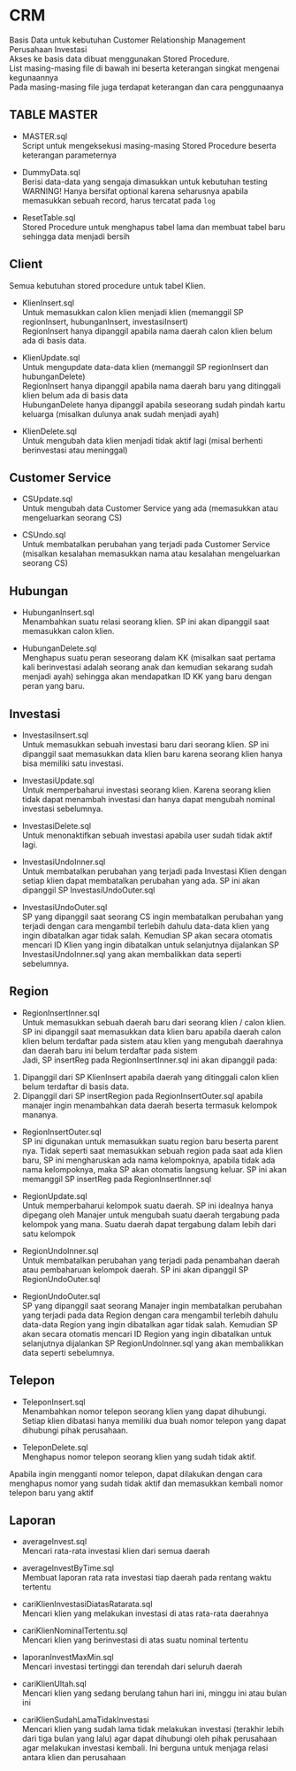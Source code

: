 # CRM
Basis Data untuk kebutuhan Customer Relationship Management Perusahaan Investasi <br>
Akses ke basis data dibuat menggunakan Stored Procedure. <br>
List masing-masing file di bawah ini beserta keterangan singkat mengenai kegunaannya <br>
Pada masing-masing file juga terdapat keterangan dan cara penggunaanya <br>

## TABLE MASTER
- MASTER.sql <br>
Script untuk mengeksekusi masing-masing Stored Procedure beserta keterangan parameternya <br>

- DummyData.sql <br>
Berisi data-data yang sengaja dimasukkan untuk kebutuhan testing <br>
WARNING! Hanya bersifat optional karena seharusnya apabila memasukkan sebuah record, harus tercatat pada `log` <br>

- ResetTable.sql <br>
Stored Procedure untuk menghapus tabel lama dan membuat tabel baru sehingga data menjadi bersih

## Client
Semua kebutuhan stored procedure untuk tabel Klien. <br>
- KlienInsert.sql <br>
Untuk memasukkan calon klien menjadi klien (memanggil SP regionInsert, hubunganInsert, investasiInsert) <br>
RegionInsert hanya dipanggil apabila nama daerah calon klien belum ada di basis data. <br>

- KlienUpdate.sql <br>
Untuk mengupdate data-data klien (memanggil SP regionInsert dan hubunganDelete) <br>
RegionInsert hanya dipanggil apabila nama daerah baru yang ditinggali klien belum ada di basis data <br>
HubunganDelete hanya dipanggil apabila seseorang sudah pindah kartu keluarga (misalkan dulunya anak sudah menjadi ayah) <br>

- KlienDelete.sql <br>
Untuk mengubah data klien menjadi tidak aktif lagi (misal berhenti berinvestasi atau meninggal) <br>

## Customer Service
- CSUpdate.sql <br>
Untuk mengubah data Customer Service yang ada (memasukkan atau mengeluarkan seorang CS) <br>

- CSUndo.sql <br>
Untuk membatalkan perubahan yang terjadi pada Customer Service (misalkan kesalahan memasukkan nama atau kesalahan mengeluarkan seorang CS)

## Hubungan
- HubunganInsert.sql <br>
Menambahkan suatu relasi seorang klien. SP ini akan dipanggil saat memasukkan calon klien. <br>

- HubunganDelete.sql <br>
Menghapus suatu peran seseorang dalam KK (misalkan saat pertama kali berinvestasi adalah seorang anak dan kemudian sekarang sudah menjadi ayah) sehingga akan mendapatkan ID KK yang baru dengan peran yang baru.

## Investasi
- InvestasiInsert.sql <br>
Untuk memasukkan sebuah investasi baru dari seorang klien. SP ini dipanggil saat memasukkan data klien baru karena seorang klien hanya bisa memiliki satu investasi. <br>

- InvestasiUpdate.sql <br>
Untuk memperbaharui investasi seorang klien. Karena seorang klien tidak dapat menambah investasi dan hanya dapat mengubah nominal investasi sebelumnya. <br>

- InvestasiDelete.sql <br>
Untuk menonaktifkan sebuah investasi apabila user sudah tidak aktif lagi. <br>

- InvestasiUndoInner.sql <br>
Untuk membatalkan perubahan yang terjadi pada Investasi Klien dengan setiap klien dapat membatalkan perubahan yang ada. SP ini akan dipanggil SP InvestasiUndoOuter.sql <br>

- InvestasiUndoOuter.sql <br>
SP yang dipanggil saat seorang CS ingin membatalkan perubahan yang terjadi dengan cara mengambil terlebih dahulu data-data klien yang ingin dibatalkan agar tidak salah. Kemudian SP akan secara otomatis mencari ID Klien yang ingin dibatalkan untuk selanjutnya dijalankan SP InvestasiUndoInner.sql yang akan membalikkan data seperti sebelumnya.

## Region
- RegionInsertInner.sql <br>
Untuk memasukkan sebuah daerah baru dari seorang klien / calon klien. SP ini dipanggil saat memasukkan data klien baru apabila daerah calon klien belum terdaftar pada sistem atau klien yang mengubah daerahnya dan daerah baru ini belum terdaftar pada sistem <br>
Jadi, SP insertReg pada RegionInsertInner.sql ini akan dipanggil pada: <br>
1. Dipanggil dari SP KlienInsert apabila daerah yang ditinggali calon klien belum terdaftar di basis data. <br>
2. Dipanggil dari SP insertRegion pada RegionInsertOuter.sql apabila manajer ingin menambahkan data daerah beserta termasuk kelompok mananya.

- RegionInsertOuter.sql <br>
SP ini digunakan untuk memasukkan suatu region baru beserta parent nya. Tidak seperti saat memasukkan sebuah region pada saat ada klien baru, SP ini mengharuskan ada nama kelompoknya, apabila tidak ada nama kelompoknya, maka SP akan otomatis langsung keluar. SP ini akan memanggil SP insertReg pada RegionInsertInner.sql

- RegionUpdate.sql <br>
Untuk memperbaharui kelompok suatu daerah. SP ini idealnya hanya dipegang oleh Manajer untuk mengubah suatu daerah tergabung pada kelompok yang mana. Suatu daerah dapat tergabung dalam lebih dari satu kelompok <br>

- RegionUndoInner.sql <br>
Untuk membatalkan perubahan yang terjadi pada penambahan daerah atau pembaharuan kelompok daerah. SP ini akan dipanggil SP RegionUndoOuter.sql <br>

- RegionUndoOuter.sql <br>
SP yang dipanggil saat seorang Manajer ingin membatalkan perubahan yang terjadi pada data Region dengan cara mengambil terlebih dahulu data-data Region yang ingin dibatalkan agar tidak salah. Kemudian SP akan secara otomatis mencari ID Region yang ingin dibatalkan untuk selanjutnya dijalankan SP RegionUndoInner.sql yang akan membalikkan data seperti sebelumnya.

## Telepon
- TeleponInsert.sql <br>
Menambahkan nomor telepon seorang klien yang dapat dihubungi. Setiap klien dibatasi hanya memiliki dua buah nomor telepon yang dapat dihubungi pihak perusahaan. <br>

- TeleponDelete.sql <br>
Menghapus nomor telepon seorang klien yang sudah tidak aktif. <br>

Apabila ingin mengganti nomor telepon, dapat dilakukan dengan cara menghapus nomor yang sudah tidak aktif dan memasukkan kembali nomor telepon baru yang aktif

## Laporan
- averageInvest.sql <br>
Mencari rata-rata investasi klien dari semua daerah <br>

- averageInvestByTime.sql <br>
Membuat laporan rata rata investasi tiap daerah pada rentang waktu tertentu

- cariKlienInvestasiDiatasRatarata.sql <br>
Mencari klien yang melakukan investasi di atas rata-rata daerahnya

- cariKlienNominalTertentu.sql <br>
Mencari klien yang berinvestasi di atas suatu nominal tertentu

- laporanInvestMaxMin.sql <br>
Mencari investasi tertinggi dan terendah dari seluruh daerah

- cariKlienUltah.sql <br>
Mencari klien yang sedang berulang tahun hari ini, minggu ini atau bulan ini

- cariKlienSudahLamaTidakInvestasi <br>
Mencari klien yang sudah lama tidak melakukan investasi (terakhir lebih dari tiga bulan yang lalu) agar dapat dihubungi oleh pihak perusahaan agar melakukan investasi kembali. Ini berguna untuk menjaga relasi antara klien dan perusahaan